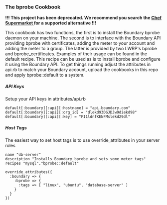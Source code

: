### The bprobe Cookbook

**!!! This project has been deprecated.  We recommend you search the [Chef Supermarket ](https://supermarket.chef.io/) for a supported alternative !!!**

This cookbook has two functions, the first is to install the Boundary bprobe daemon on your machine. The second is to interface with the Boundary API providing bprobe with certificates, adding the meter to your account and adding the meter to a group. The latter is provided by two LWRP's bprobe and bprobe_certificates. Examples of their usage can be found in the default recipe. This recipe can be used as is to install bprobe and configure it using the Boundary API. To get things running adjust the attributes in api.rb to match your Boundary account, upload the cookbooks in this repo and apply bprobe::default to a system.


##### API Keys

Setup your API keys in attributes/api.rb

````
default[:boundary][:api][:hostname] = "api.boundary.com"
default[:boundary][:api][:org_id] = "dlekd93DGJDJw9diekd98"
default[:boundary][:api][:key] = "PI1ldnfKENFMslekd29dl"
````

##### Host Tags

The easiest way to set host tags is to use override_attributes in your server roles

````
name "db-server"
description "Installs Boundary bprobe and sets some meter tags"
recipes "mysql","bprobe::default"

override_attributes({
  :boundary => {
    :bprobe => {
      :tags => [ "linux", "ubuntu", "database-server" ]
    }
  }
})
````
